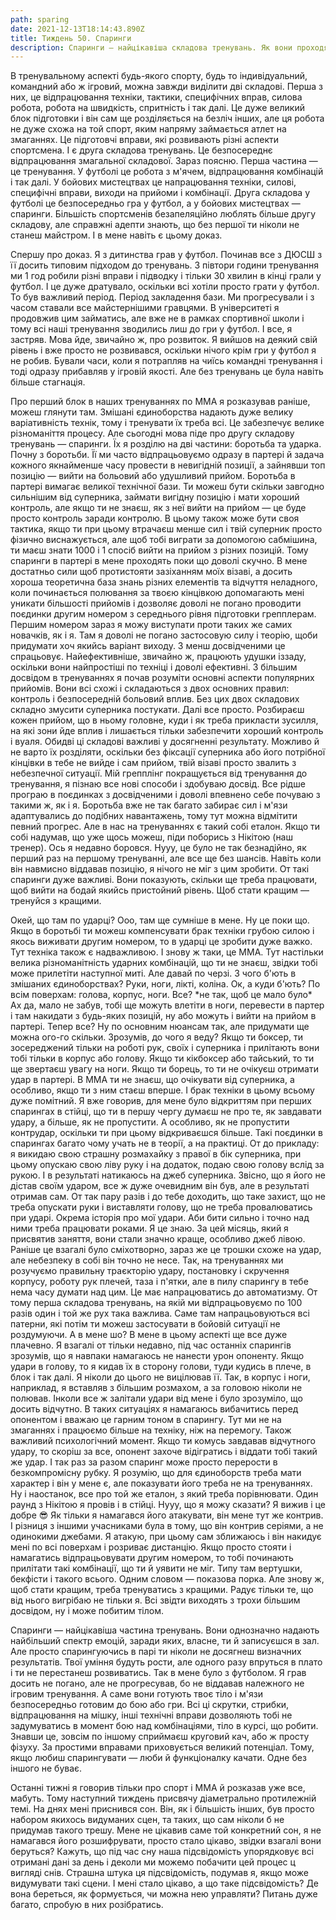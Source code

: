 ```yaml
---
path: sparing
date: 2021-12-13T18:14:43.890Z
title: Тиждень 50. Спаринги
description: Спаринги — найцікавіша складова тренувань. Як вони проходять для мене?
---
```

В тренувальному аспекті будь-якого спорту, будь то індивідуальний, командний або ж ігровий, можна завжди виділити дві складові. Перша з них, це відпрацювання техніки, тактики, специфічних вправ, силова робота, робота на швидкість, спритність і так далі. Це дуже великий блок підготовки і він сам ще розділяється на безліч інших, але ця робота не дуже схожа на той спорт, яким напряму займається атлет на змаганнях. Це підготовчі вправи, які розвивають різні аспекти спортсмена. І є друга складова тренувань. Це безпосереднє відпрацювання змагальної складової. Зараз поясню. Перша частина — це тренування. У футболі це робота з м'ячем, відпрацювання комбінацій і так далі. У бойових мистецтвах це напрацювання техніки, силові, специфічні вправи, виходи на прийоми і комбінації. Друга складова у футболі це безпосередньо гра у футбол, а у бойових мистецтвах — спаринги. Більшість спортсменів безапеляційно люблять більше другу складову, але справжні адепти знають, що без першої ти ніколи не станеш майстром. І в мене навіть є цьому доказ.

Спершу про доказ. Я з дитинства грав у футбол. Починав все з ДЮСШ з її досить типовим підходом до тренувань. З півтори години тренування ми 1 год робили різні вправи і підводку і тільки 30 хвилин в кінці грали у футбол. І це дуже дратувало, оскільки всі хотіли просто грати у футбол. То був важливий період. Період закладення бази. Ми прогресували і з часом ставали все майстернішими гравцями. В університеті я продовжив цим займатись, але вже не в рамках спортивної школи і тому всі наші тренування зводились лиш до гри у футбол. І все, я застряв. Мова йде, звичайно ж, про розвиток. Я вийшов на деякий свій рівень і вже просто не розвивався, оскільки нічого крім гри у футбол я не робив. Бували часи, коли я потрапляв на чиїсь командні тренування і тоді одразу прибавляв у ігровій якості. Але без тренувань це була навіть більше стагнація.

Про перший блок в наших тренуваннях по ММА я розказував раніше, можеш глянути там. Змішані єдиноборства надають дуже велику варіативність технік, тому і тренувати їх треба всі. Це забезпечує велике різноманіття процесу. Але сьогодні мова піде про другу складову тренувань — спаринги. Їх я розділю на дві частини: боротьба та ударка. Почну з боротьби. Її ми часто відпрацьовуємо одразу в партері й задача кожного якнайменше часу провести в невигідній позиції, а зайнявши топ позицію — вийти на больовий або удушливий прийом. Боротьба в партері вимагає великої технічної бази. Ти можеш бути скільки завгодно сильнішим від суперника, займати вигідну позицію і мати хороший контроль, але якщо ти не знаєш, як з неї вийти на прийом — це буде просто контроль заради контролю. В цьому також може бути своя тактика, якщо ти при цьому втрачаєш менше сил і твій суперник просто фізично виснажується, але щоб тобі виграти за допомогою сабмішина, ти маєш знати 1000 і 1 спосіб вийти на прийом з різних позицій. Тому спаринги в партері в мене проходять поки що доволі скучно. В мене достатньо сили щоб протистояти зазіханням моїх візаві, а досить хороша теоретична база знань різних елементів та відчуття неладного, коли починається полювання за твоєю кінцівкою допомагають мені уникати більшості прийомів і дозволяє доволі не погано проводити поєдинки другим номером з середнього рівня підготовки грепплерам. Першим номером зараз я можу виступати проти таких же самих новачків, як і я. Там я доволі не погано застосовую силу і теорію, щоби придумати хоч якийсь варіант виходу. З менш досвідченими це спрацьовує. Найефективніше, звичайно ж, працюють удушки іззаду, оскільки вони найпростіші по техніці і доволі ефективні. З більшим досвідом в тренуваннях я почав розуміти основні аспекти популярних прийомів. Вони всі схожі і складаються з двох основних правил: контроль і безпосередній больовий вплив. Без цих двох складових складно змусити суперника постукати. Далі все просто. Розбираєш кожен прийом, що в ньому головне, куди і як треба прикласти зусилля, на які зони йде вплив і лишається тільки забезпечити хороший контроль і вуаля. Обидві ці складові важливі у досягненні результату. Можливо й не варто їх розділяти, оскільки без фіксації суперника або його потрібної кінцівки в тебе не вийде і сам прийом, твій візаві просто звалить з небезпечної ситуації. Мій грепплінг покращується від тренування до тренування, я пізнаю все нові способи і здобуваю досвід. Все рідше програю в поєдинках з досвідченими і доволі впевнено себе почуваю з такими ж, як і я. Боротьба вже не так багато забирає сил і м'язи адаптувались до подібних навантажень, тому тут можна відмітити певний прогрес. Але в нас на тренуваннях є такий собі еталон. Якщо ти собі надумав, що уже щось можеш, піди поборись з Нікітою (наш тренер). Ось я недавно боровся. Нууу, це було не так безнадійно, як перший раз на першому тренуванні, але все ще без шансів. Навіть коли він навмисно віддавав позицію, я нічого не міг з цим зробити. От такі спаринги дуже важливі. Вони показують, скільки ще треба працювати, щоб вийти на бодай якийсь пристойний рівень. Щоб стати кращим — тренуйся з кращими.

Окей, що там по ударці? Ооо, там ще сумніше в мене. Ну це поки що. Якщо в боротьбі ти можеш компенсувати брак техніки грубою силою і якось виживати другим номером, то в ударці це зробити дуже важко. Тут техніка також є надважливою. І знову ж таки, це ММА. Тут настільки велика різноманітність ударних комбінацій, що ти не знаєш, звідки тобі може прилетіти наступної миті. Але давай по черзі. З чого б'ють в змішаних єдиноборствах? Руки, ноги, лікті, коліна. Ок, а куди б'ють? По всім поверхам: голова, корпус, ноги. Все? \*не так, щоб це мало було\* Ах да, мало не забув, тобі ще можуть влетіти в ноги, перевести в партер і там накидати з будь-яких позицій, ну або можуть і вийти на прийом в партері. Тепер все? Ну по основним нюансам так, але придумати ще можна ого-го скільки. Зрозумів, до чого я веду? Якщо ти боксер, ти зосереджений тільки на роботі рук, своїх і суперника і прилітають вони тобі тільки в корпус або голову. Якщо ти кікбоксер або тайський, то ти ще звертаєш увагу на ноги. Якщо ти борець, то ти не очікуєш отримати удар в партері. В ММА ти не знаєш, що очікувати від суперника, а особливо, якщо ти з ним стаєш вперше. І брак техніки в цьому всьому дуже помітний. Я вже говорив, для мене було відкриттям при перших спарингах в стійці, що ти в першу чергу думаєш не про те, як завдавати удару, а більше, як не пропустити. А особливо, як не пропустити контрудар, оскільки ти при цьому відкриваєшся більше. Такі поєдинки в спарингах багато чому учать не в теорії, а на практиці. От до прикладу: я викидаю свою страшну розмахайку з правої в бік суперника, при цьому опускаю свою ліву руку і на додаток, подаю свою голову вслід за рукою. І в результаті натикаюсь на джеб суперника. Звісно, що я його не дістав своїм ударом, все ж дуже очевидним він був, але в результаті отримав сам. От так пару разів і до тебе доходить, що таке захист, що не треба опускати руки і виставляти голову, що не треба провалюватись при ударі. Окрема історія про мої удари. Аби бити сильно і точно над ними треба працювати роками. Я це знаю. За цей місяць, який я присвятив заняття, вони стали значно краще, особливо джеб лівою. Раніше це взагалі було сміхотворно, зараз же це трошки схоже на удар, але небезпеку в собі він точно не несе. Так, на тренуваннях ми розучуємо правильну траєкторію удару, постановку і скручення корпусу, роботу рук плечей, таза і п'ятки, але в пилу спарингу в тебе нема часу думати над цим. Це має напрацюватись до автоматизму. От тому перша складова тренувань, на якій ми відпрацьовуємо по 100 разів один і той же рух така важлива. Саме там напрацьовуються всі патерни, які потім ти можеш застосувати в бойовій ситуації не роздумуючи. А в мене шо? В мене в цьому аспекті ще все дуже плачевно. Я взагалі от тільки недавно, під час останніх спарингів зрозумів, що я навпаки намагаюсь не нанести урон опоненту. Якщо удари в голову, то я кидав їх в сторону голови, туди кудись в плече, в блок і так далі. Я ніколи до цього не вицілював її. Так, в корпус і ноги, наприклад, я вставляв з більшим розмахом, а за головою ніколи не полював. Інколи все ж залітали удари від мене і було зрозуміло, що досить відчутно. В таких ситуаціях я намагаюсь вибачитись перед опонентом і вважаю це гарним тоном в спарингу. Тут ми не на змаганнях і працюємо більше на техніку, ніж на перемогу. Також важливий психологічний момент. Якщо ти комусь завдавав відчутного удару, то скоріш за все, опонент захоче відігратись і віддати тобі такий же удар. І так раз за разом спаринг може просто перерости в безкомпромісну рубку. Я розумію, що для єдиноборств треба мати характер і він у мене є, але показувати його треба не на тренуваннях. Ну і наостанок, все про той же еталон, з який треба порівнювати. Один раунд з Нікітою я провів і в стійці. Нууу, що я можу сказати? Я вижив і це добре 😎 Як тільки я намагався його атакувати, він мене тут же контрив. І різниця з іншими учасниками була в тому, що він контрив серіями, а не одинокими джебами. Я атакую, при цьому сам зближаюсь і він накидує мені по всі поверхам і розриває дистанцію. Якщо просто стояти і намагатись відпрацьовувати другим номером, то тобі починають прилітати такі комбінації, що ти й уявити не міг. Типу там вертушки, бекфісти і такого всього. Одним словом — показова порка. Але знову ж, щоб стати кращим, треба тренуватись з кращими. Радує тільки те, що від нього вигрібаю не тільки я. Всі звідти виходять з трохи більшим досвідом, ну і може побитим тілом.

Спаринги — найцікавіша частина тренувань. Вони однозначно надають найбільший спектр емоцій, заради яких, власне, ти й записуєшся в зал. Але просто спарингуючись в парі ти ніколи не досягнеш визначних результатів. Твої уміння будуть рости, але одного разу впруться в плато і ти не перестанеш розвиватись. Так в мене було з футболом. Я грав досить не погано, але не прогресував, бо не віддавав належного не ігровим тренування. А саме вони готують твоє тіло і м'язи безпосередньо готовим до бою або гри. Всі ці скрутки, стрибки, відпрацювання на мішку, інші технічні вправи дозволяють тобі не задумуватись в момент бою над комбінаціями, тіло в курсі, що робити. Знавши це, зовсім по іншому сприймаєш круговий кач, або ж просту фізуху. За простими вправами приховується великий потенціал. Тому, якщо любиш спарингувати — люби й функціоналку качати. Одне без іншого не буває.

Останні тижні я говорив тільки про спорт і ММА й розказав уже все, мабуть. Тому наступний тиждень присвячу діаметрально протилежній темі. На днях мені приснився сон. Він, як і більшість інших, був просто набором якихось видуманих сцен, та таких, що сам ніколи б не придумав такого трешу. Мене не цікавив саме той конкретний сон, я не намагався його розшифрувати, просто стало цікаво, звідки взагалі вони беруться? Кажуть, що під час сну наша підсвідомість упорядковує всі отримані дані за день і деколи ми можемо побачити цей процес ц вигляді снів. Страшна штука ця підсвідомість, подумав я, якщо може видумувати такі сцени. І мені стало цікаво, а що таке підсвідомість? Де вона береться, як формується, чи можна нею управляти? Питань дуже багато, спробую в них розібратись.